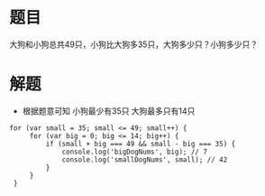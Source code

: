 # 题目
大狗和小狗总共49只，小狗比大狗多35只，大狗多少只？小狗多少只？
# 解题
* 根据题意可知 小狗最少有35只 大狗最多只有14只

```
for (var small = 35; small <= 49; small++) {
     for (var big = 0; big <= 14; big++) {
         if (small + big === 49 && small - big === 35) {
             console.log('bigDogNums', big); // 7
             console.log('smallDogNums', small); // 42
         }
     }
 }
```